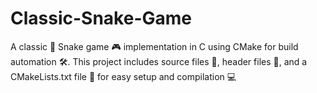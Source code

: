 # Classic-Snake-Game
A classic 🐍 Snake game 🎮 implementation in C using CMake for build automation 🛠️. This project includes source files 📄, header files 📁, and a CMakeLists.txt file 📜 for easy setup and compilation 💻
